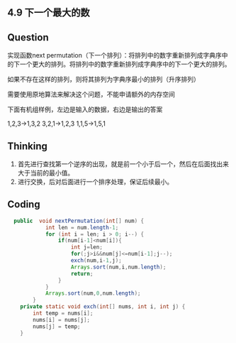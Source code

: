 ## 4.9 下一个最大的数

## Question

实现函数next permutation（下一个排列）：将排列中的数字重新排列成字典序中的下一个更大的排列。将排列中的数字重新排列成字典序中的下一个更大的排列。

如果不存在这样的排列，则将其排列为字典序最小的排列（升序排列）

需要使用原地算法来解决这个问题，不能申请额外的内存空间

下面有机组样例，左边是输入的数据，右边是输出的答案

1,2,3→1,3,2
3,2,1→1,2,3
1,1,5→1,5,1

## Thinking

1. 首先进行查找第一个逆序的出现，就是前一个小于后一个，然后在后面找出来大于当前的最小值。
2. 进行交换，后对后面进行一个排序处理，保证后续最小。



## Coding

```java
  public  void nextPermutation(int[] num) {
            int len = num.length-1;
            for (int i = len; i > 0; i--) {
                if(num[i-1]<num[i]){
                    int j=len;
                    for(;j>i&&num[j]<=num[i-1];j--);
                    exch(num,i-1,j);
                    Arrays.sort(num,i,num.length);
                    return;
                }
            }
            Arrays.sort(num,0,num.length);
        }
    private static void exch(int[] nums, int i, int j) {
        int temp = nums[i];
        nums[i] = nums[j];
        nums[j] = temp;
    }
```

